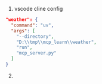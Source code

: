 1. vscode cline config
```json
"weather": {
  "command": "uv",
  "args": [
    "--directory",
    "D:\\tmp\\mcp_learn\\weather",
    "run",
    "mcp_server.py"
  ]
}
```

2. 

